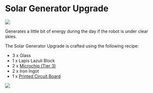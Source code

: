# Solar Generator Upgrade

![](https://ocdoc.cil.li/_media/items:solar_generator_upgrade.png)

Generates a little bit of energy during the day if the robot is under
clear skies.

The Solar Generator Upgrade is crafted using the following recipe:

- 3 x Glass
- 1 x Lapis Lazuli Block
- 2 x [Microchip (Tier 3)](/item/materials)
- 2 x Iron Ingot
- 1 x [Printed Circuit Board](/item/materials)

![](https://ocdoc.cil.li/_media/recipes:items:solargenerator.png)